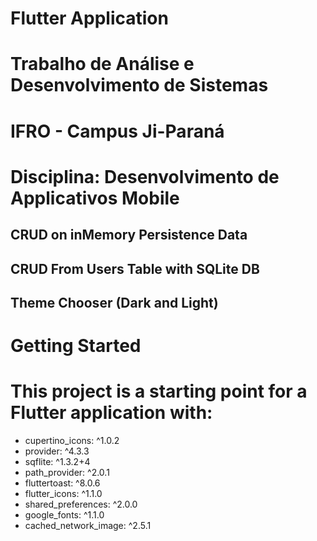 Flutter Application
=============

# Trabalho de Análise e Desenvolvimento de Sistemas
# IFRO - Campus Ji-Paraná
# Disciplina: Desenvolvimento de Applicativos Mobile


## CRUD on inMemory Persistence Data
## CRUD From Users Table with SQLite DB
## Theme Chooser (Dark and Light)

# Getting Started

# This project is a starting point for a Flutter application with:

* cupertino_icons: ^1.0.2
* provider: ^4.3.3
* sqflite: ^1.3.2+4
* path_provider: ^2.0.1
* fluttertoast: ^8.0.6
* flutter_icons: ^1.1.0
* shared_preferences: ^2.0.0
* google_fonts: ^1.1.0
* cached_network_image: ^2.5.1
